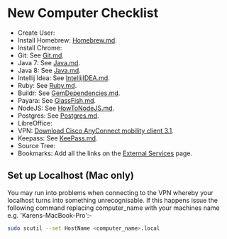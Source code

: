 # New Computer Checklist

* Create User:
* Install Homebrew: [Homebrew.md](Homebrew.md).
* Install Chrome:
* Git: See [Git.md](Git.md).
* Java 7: See [Java.md](Java.md).
* Java 8: See [Java.md](Java.md).
* Intellij Idea: See [IntellijIDEA.md](IntellijIDEA.md).
* Ruby: See [Ruby.md](Ruby.md).
* Buildr: See [GemDependencies.md](GemDependencies.md).
* Payara: See [GlassFish.md](GlassFish.md).
* NodeJS: See [HowToNodeJS.md](NodeJS.md).
* Postgres: See [Postgres.md](Postgres.md).
* LibreOffice:
* VPN: [Download Cisco AnyConnect mobility client 3.1](https://s3-ap-southeast-2.amazonaws.com/stocksoftware-installers/CiscoAnyConnect/mac/anyconnect-macosx-i386-3.1.06079-k9.dmg).
* Keepass: See [KeePass.md](KeePass.md).
* Source Tree:
* Bookmarks: Add all the links on the [External Services](ExternalServices.md) page.

## Set up Localhost (Mac only)

You may run into problems when connecting to the VPN whereby your localhost turns into something
unrecognisable. If this happens issue the following command replacing computer_name with your machines
name e.g. 'Karens-MacBook-Pro':-

```sh
sudo scutil --set HostName <computer_name>.local
```
